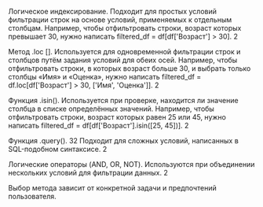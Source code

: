 <!-- Загрузка данных в pandas -->



<!-- фильтрация данных в pandas -->

Логическое индексирование. Подходит для простых условий фильтрации строк на основе условий, применяемых к отдельным столбцам. Например, чтобы отфильтровать строки, возраст которых превышает 30, нужно написать filtered_df = df[df['Возраст'] > 30]. 2

Метод .loc []. Используется для одновременной фильтрации строк и столбцов путём задания условий для обеих осей. Например, чтобы отфильтровать строки, в которых возраст больше 30, и выбрать только столбцы «Имя» и «Оценка», нужно написать filtered_df = df.loc[df['Возраст'] > 30, ['Имя', 'Оценка']]. 2

Функция .isin(). Используется при проверке, находится ли значение столбца в списке определённых значений. Например, чтобы отфильтровать строки, возраст которых равен 25 или 45, нужно написать filtered_df = df[df['Возраст'].isin([25, 45])]. 2

Функция .query(). 32 Подходит для сложных условий, написанных в SQL-подобном синтаксисе. 2

Логические операторы (AND, OR, NOT). Используются при объединении нескольких условий для фильтрации данных. 2

Выбор метода зависит от конкретной задачи и предпочтений пользователя.